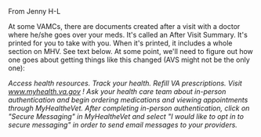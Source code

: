 From Jenny H-L

At some VAMCs, there are documents created after a visit with a doctor where he/she goes over your meds. It's called an After Visit Summary. It's printed for you to take with you. When it's printed, it includes a whole section on MHV. See text below. At some point, we'll need to figure out how one goes about getting things like this changed  (AVS might not be the only one):

_Access health resources. Track your health. Refill VA prescriptions. Visit www.myhealth.va.gov ! Ask your health care team about in-person authentication and begin ordering medications and viewing appointments through MyHealtheVet. After completing in-person authentication, click on "Secure Messaging" in MyHealtheVet and select "I would like to opt in to secure messaging" in order to send email messages to your providers._
